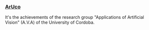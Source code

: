 ### [ArUco](http://www.uco.es/investiga/grupos/ava/node/1)
It's the achievements of the research group "Applications of Artificial Vision" (A.V.A) of the University of Cordoba.
